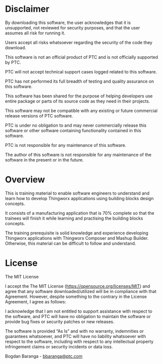 # Disclaimer

By downloading this software, the user acknowledges that it is unsupported, not reviewed for security purposes, and that the user assumes all risk for running it.

Users accept all risks whatsoever regarding the security of the code they download.

This software is not an official product of PTC and is not officially supported by PTC.

PTC will not accept technical support cases logged related to this software.

PTC has not performed its full breadth of testing and quality assurance on this software.

This software has been shared for the purpose of helping developers use entire package or parts of its source code as they need in their projects. 

This software may not be compatible with any existing or future commercial release versions of PTC software.

PTC is under no obligation to and may never commercially release this software or other software containing functionality contained in this software.

PTC is not responsible for any maintenance of this software.

The author of this software is not responsible for any maintenance of the software in the present or in the future. 

# Overview

This is training material to enable software engineers to understand and learn how to develop Thingworx applications using building blocks design concepts. 

It consists of a manufacturing application that is 70% complete so that the trainees will finish it while learning and practising the building blocks concepts. 

The training prerequisite is solid knowledge and experience developing Thingworx applications with Thingworx Composer and Mashup Builder. Otherwise, this material can be difficult to follow and understand.

# License

The MIT License

I accept the The MIT License (https://opensource.org/licenses/MIT) and agree that any software downloaded/utilized will be in compliance with that Agreement. However, despite something to the contrary in the License Agreement, I agree as follows:

I acknowledge that I am not entitled to support assistance with respect to the software, and PTC will have no obligation to maintain the software or provide bug fixes or security patches or new releases.

The software is provided “As Is” and with no warranty, indemnities or guarantees whatsoever, and PTC will have no liability whatsoever with respect to the software, including with respect to any intellectual property infringement claims or security incidents or data loss.


Bogdan Baranga - bbaranga@ptc.com
